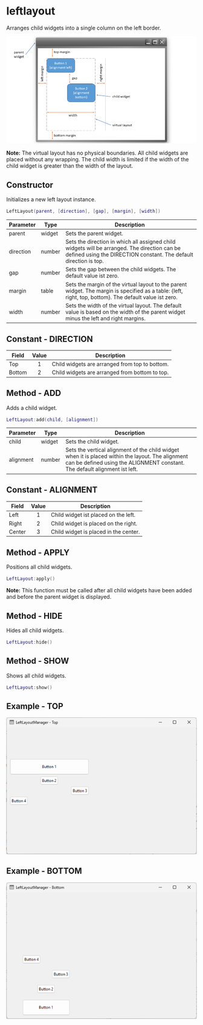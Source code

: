 # leftlayout

Arranges child widgets into a single column on the left border.

![leftlayout](/docs/leftlayout/leftlayout.png)

**Note:**
The virtual layout has no physical boundaries.
All child widgets are placed without any wrapping.
The child width is limited if the width of the child widget is greater than the width of the layout.

## Constructor

Initializes a new left layout instance.

```Lua
LeftLayout(parent, [direction], [gap], [margin], [width])
```

Parameter | Type | Description
---|---|---
parent| widget | Sets the parent widget.
direction | number | Sets the direction in which all assigned child widgets will be arranged. The direction can be defined using the DIRECTION constant. The default direction is top.
gap | number | Sets the gap between the child widgets. The default value ist zero.
margin | table | Sets the margin of the virtual layout to the parent widget. The margin is specified as a table: {left, right, top, bottom}. The default value ist zero.
width | number | Sets the width of the virtual layout. The default value is based on the width of the parent widget minus the left and right margins.

## Constant - DIRECTION

Field | Value | Description |
---|:---:|---
Top | 1 | Child widgets are arranged from top to bottom.
Bottom | 2 | Child widgets are arranged from bottom to top.

## Method - ADD

Adds a child widget.

```Lua
LeftLayout:add(child, [alignment])
```

Parameter | Type | Description
---|---|---
child | widget | Sets the child widget.
alignment | number | Sets the vertical alignment of the child widget when it is placed within the layout. The alignment can be defined using the ALIGNMENT constant. The default alignment ist left.

## Constant - ALIGNMENT

Field | Value | Description |
---|:---:|---
Left | 1 | Child widget ist placed on the left.
Right | 2 | Child widget is placed on the right.
Center | 3 | Child widget is placed in the center.

## Method - APPLY

Positions all child widgets.

```Lua
LeftLayout:apply()
```

**Note:**
This function must be called after all child widgets have been added and before the parent widget is displayed.

## Method - HIDE

Hides all child widgets.

```Lua
LeftLayout:hide()
```

## Method - SHOW

Shows all child widgets.

```Lua
LeftLayout:show()
```

## Example - TOP

![leftlayouttop](/docs/leftlayout/leftlayouttop.png)

## Example - BOTTOM

![leftlayoutbottom](/docs/leftlayout/leftlayoutbottom.png)
